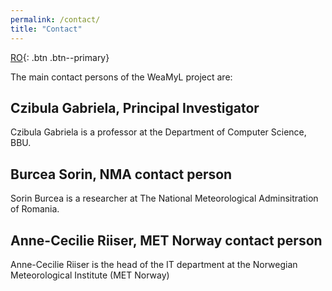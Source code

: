 ```yaml
---
permalink: /contact/
title: "Contact"
---
```


[RO](/contact_ro/){: .btn .btn--primary}

The main contact persons of the WeaMyL project are:
## Czibula Gabriela, Principal Investigator
Czibula Gabriela is a professor at the Department of Computer Science, BBU.

## Burcea Sorin, NMA contact person
Sorin Burcea is a researcher at The National Meteorological Adminsitration of Romania.

## Anne-Cecilie Riiser, MET Norway contact person
Anne-Cecilie Riiser is the head of the IT department at the Norwegian Meteorological Institute (MET Norway)
